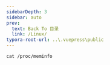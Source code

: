 ```yaml
---
sidebarDepth: 3
sidebar: auto
prev:
  text: Back To 目录
  link: /Linux/
typora-root-url: ..\.vuepress\public
---
```






```
cat /proc/meminfo
```


